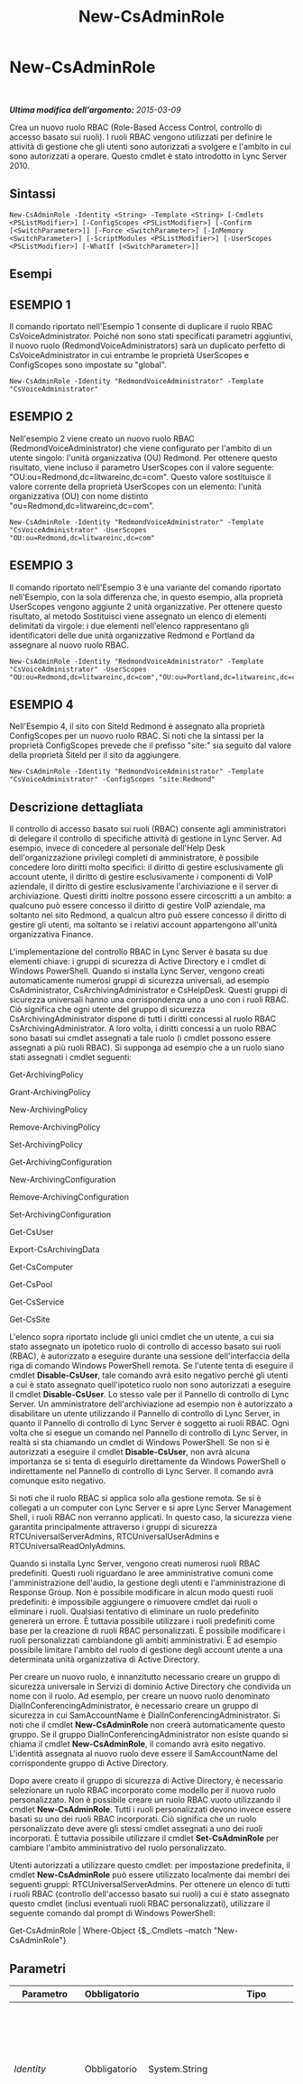 ﻿---
title: New-CsAdminRole
TOCTitle: New-CsAdminRole
ms:assetid: 1e46c02e-0937-4e3b-b02e-e7507189f6aa
ms:mtpsurl: https://technet.microsoft.com/it-it/library/Gg398271(v=OCS.15)
ms:contentKeyID: 49299872
ms.date: 08/24/2015
mtps_version: v=OCS.15
ms.translationtype: HT
---

# New-CsAdminRole

 

_**Ultima modifica dell'argomento:** 2015-03-09_

Crea un nuovo ruolo RBAC (Role-Based Access Control, controllo di accesso basato sui ruoli). I ruoli RBAC vengono utilizzati per definire le attività di gestione che gli utenti sono autorizzati a svolgere e l'ambito in cui sono autorizzati a operare. Questo cmdlet è stato introdotto in Lync Server 2010.

## Sintassi

    New-CsAdminRole -Identity <String> -Template <String> [-Cmdlets <PSListModifier>] [-ConfigScopes <PSListModifier>] [-Confirm [<SwitchParameter>]] [-Force <SwitchParameter>] [-InMemory <SwitchParameter>] [-ScriptModules <PSListModifier>] [-UserScopes <PSListModifier>] [-WhatIf [<SwitchParameter>]]

## Esempi

## ESEMPIO 1

Il comando riportato nell'Esempio 1 consente di duplicare il ruolo RBAC CsVoiceAdministrator. Poiché non sono stati specificati parametri aggiuntivi, il nuovo ruolo (RedmondVoiceAdministrators) sarà un duplicato perfetto di CsVoiceAdministrator in cui entrambe le proprietà UserScopes e ConfigScopes sono impostate su "global".

    New-CsAdminRole -Identity "RedmondVoiceAdministrator" -Template "CsVoiceAdministrator"

## ESEMPIO 2

Nell'esempio 2 viene creato un nuovo ruolo RBAC (RedmondVoiceAdministrator) che viene configurato per l'ambito di un utente singolo: l'unità organizzativa (OU) Redmond. Per ottenere questo risultato, viene incluso il parametro UserScopes con il valore seguente: "OU:ou=Redmond,dc=litwareinc,dc=com". Questo valore sostituisce il valore corrente della proprietà UserScopes con un elemento: l'unità organizzativa (OU) con nome distinto "ou=Redmond,dc=litwareinc,dc=com".

    New-CsAdminRole -Identity "RedmondVoiceAdministrator" -Template "CsVoiceAdministrator" -UserScopes "OU:ou=Redmond,dc=litwareinc,dc=com"

## ESEMPIO 3

Il comando riportato nell'Esempio 3 è una variante del comando riportato nell'Esempio, con la sola differenza che, in questo esempio, alla proprietà UserScopes vengono aggiunte 2 unità organizzative. Per ottenere questo risultato, al metodo Sostituisci viene assegnato un elenco di elementi delimitati da virgole: i due elementi nell'elenco rappresentano gli identificatori delle due unità organizzative Redmond e Portland da assegnare al nuovo ruolo RBAC.

    New-CsAdminRole -Identity "RedmondVoiceAdministrator" -Template "CsVoiceAdministrator" -UserScopes "OU:ou=Redmond,dc=litwareinc,dc=com","OU:ou=Portland,dc=litwareinc,dc=com"

## ESEMPIO 4

Nell'Esempio 4, il sito con SiteId Redmond è assegnato alla proprietà ConfigScopes per un nuovo ruolo RBAC. Si noti che la sintassi per la proprietà ConfigScopes prevede che il prefisso "site:" sia seguito dal valore della proprietà SiteId per il sito da aggiungere.

    New-CsAdminRole -Identity "RedmondVoiceAdministrator" -Template "CsVoiceAdministrator" -ConfigScopes "site:Redmond"

## Descrizione dettagliata

Il controllo di accesso basato sui ruoli (RBAC) consente agli amministratori di delegare il controllo di specifiche attività di gestione in Lync Server. Ad esempio, invece di concedere al personale dell'Help Desk dell'organizzazione privilegi completi di amministratore, è possibile concedere loro diritti molto specifici: il diritto di gestire esclusivamente gli account utente, il diritto di gestire esclusivamente i componenti di VoIP aziendale, il diritto di gestire esclusivamente l'archiviazione e il server di archiviazione. Questi diritti inoltre possono essere circoscritti a un ambito: a qualcuno può essere concesso il diritto di gestire VoIP aziendale, ma soltanto nel sito Redmond, a qualcun altro può essere concesso il diritto di gestire gli utenti, ma soltanto se i relativi account appartengono all'unità organizzativa Finance.

L'implementazione del controllo RBAC in Lync Server è basata su due elementi chiave: i gruppi di sicurezza di Active Directory e i cmdlet di Windows PowerShell. Quando si installa Lync Server, vengono creati automaticamente numerosi gruppi di sicurezza universali, ad esempio CsAdministrator, CsArchivingAdministrator e CsHelpDesk. Questi gruppi di sicurezza universali hanno una corrispondenza uno a uno con i ruoli RBAC. Ciò significa che ogni utente del gruppo di sicurezza CsArchivingAdministrator dispone di tutti i diritti concessi al ruolo RBAC CsArchivingAdministrator. A loro volta, i diritti concessi a un ruolo RBAC sono basati sui cmdlet assegnati a tale ruolo (i cmdlet possono essere assegnati a più ruoli RBAC). Si supponga ad esempio che a un ruolo siano stati assegnati i cmdlet seguenti:

Get-ArchivingPolicy

Grant-ArchivingPolicy

New-ArchivingPolicy

Remove-ArchivingPolicy

Set-ArchivingPolicy

Get-ArchivingConfiguration

New-ArchivingConfiguration

Remove-ArchivingConfiguration

Set-ArchivingConfiguration

Get-CsUser

Export-CsArchivingData

Get-CsComputer

Get-CsPool

Get-CsService

Get-CsSite

L'elenco sopra riportato include gli unici cmdlet che un utente, a cui sia stato assegnato un ipotetico ruolo di controllo di accesso basato sui ruoli (RBAC), è autorizzato a eseguire durante una sessione dell'interfaccia della riga di comando Windows PowerShell remota. Se l'utente tenta di eseguire il cmdlet **Disable-CsUser**, tale comando avrà esito negativo perché gli utenti a cui è stato assegnato quell'ipotetico ruolo non sono autorizzati a eseguire il cmdlet **Disable-CsUser**. Lo stesso vale per il Pannello di controllo di Lync Server. Un amministratore dell'archiviazione ad esempio non è autorizzato a disabilitare un utente utilizzando il Pannello di controllo di Lync Server, in quanto il Pannello di controllo di Lync Server è soggetto ai ruoli RBAC. Ogni volta che si esegue un comando nel Pannello di controllo di Lync Server, in realtà si sta chiamando un cmdlet di Windows PowerShell. Se non si è autorizzati a eseguire il cmdlet **Disable-CsUser**, non avrà alcuna importanza se si tenta di eseguirlo direttamente da Windows PowerShell o indirettamente nel Pannello di controllo di Lync Server. Il comando avrà comunque esito negativo.

Si noti che il ruolo RBAC si applica solo alla gestione remota. Se si è collegati a un computer con Lync Server e si apre Lync Server Management Shell, i ruoli RBAC non verranno applicati. In questo caso, la sicurezza viene garantita principalmente attraverso i gruppi di sicurezza RTCUniversalServerAdmins, RTCUniversalUserAdmins e RTCUniversalReadOnlyAdmins.

Quando si installa Lync Server, vengono creati numerosi ruoli RBAC predefiniti. Questi ruoli riguardano le aree amministrative comuni come l'amministrazione dell'audio, la gestione degli utenti e l'amministrazione di Response Group. Non è possibile modificare in alcun modo questi ruoli predefiniti: è impossibile aggiungere o rimuovere cmdlet dai ruoli o eliminare i ruoli. Qualsiasi tentativo di eliminare un ruolo predefinito genererà un errore. È tuttavia possibile utilizzare i ruoli predefiniti come base per la creazione di ruoli RBAC personalizzati. È possibile modificare i ruoli personalizzati cambiandone gli ambiti amministrativi. È ad esempio possibile limitare l'ambito del ruolo di gestione degli account utente a una determinata unità organizzativa di Active Directory.

Per creare un nuovo ruolo, è innanzitutto necessario creare un gruppo di sicurezza universale in Servizi di dominio Active Directory che condivida un nome con il ruolo. Ad esempio, per creare un nuovo ruolo denominato DialInConferencingAdministrator, è necessario creare un gruppo di sicurezza in cui SamAccountName è DialInConferencingAdministrator. Si noti che il cmdlet **New-CsAdminRole** non creerà automaticamente questo gruppo. Se il gruppo DialInConferencingAdministrator non esiste quando si chiama il cmdlet **New-CsAdminRole**, il comando avrà esito negativo. L'identità assegnata al nuovo ruolo deve essere il SamAccountName del corrispondente gruppo di Active Directory.

Dopo avere creato il gruppo di sicurezza di Active Directory, è necessario selezionare un ruolo RBAC incorporato come modello per il nuovo ruolo personalizzato. Non è possibile creare un ruolo RBAC vuoto utilizzando il cmdlet **New-CsAdminRole**. Tutti i ruoli personalizzati devono invece essere basati su uno dei ruoli RBAC incorporati. Ciò significa che un ruolo personalizzato deve avere gli stessi cmdlet assegnati a uno dei ruoli incorporati. È tuttavia possibile utilizzare il cmdlet **Set-CsAdminRole** per cambiare l'ambito amministrativo del ruolo personalizzato.

Utenti autorizzati a utilizzare questo cmdlet: per impostazione predefinita, il cmdlet **New-CsAdminRole** può essere utilizzato localmente dai membri dei seguenti gruppi: RTCUniversalServerAdmins. Per ottenere un elenco di tutti i ruoli RBAC (controllo dell'accesso basato sui ruoli) a cui è stato assegnato questo cmdlet (inclusi eventuali ruoli RBAC personalizzati), utilizzare il seguente comando dal prompt di Windows PowerShell:

Get-CsAdminRole | Where-Object {$\_.Cmdlets –match "New-CsAdminRole"}

## Parametri


<table>
<colgroup>
<col style="width: 25%" />
<col style="width: 25%" />
<col style="width: 25%" />
<col style="width: 25%" />
</colgroup>
<thead>
<tr class="header">
<th>Parametro</th>
<th>Obbligatorio</th>
<th>Tipo</th>
<th>Descrizione</th>
</tr>
</thead>
<tbody>
<tr class="odd">
<td><p><em>Identity</em></p></td>
<td><p>Obbligatorio</p></td>
<td><p>System.String</p></td>
<td><p>Identificatore univoco per il ruolo RBAC da creare. L'identità di un ruolo RBAC deve essere uguale al SamAccountName del gruppo di sicurezza universale di Active Directory associato a quel ruolo. Ad esempio, il ruolo Help Desk ha un'identità uguale a CsHelpDesk; CsHelpDesk è anche il valore SamAccountName del gruppo di sicurezza di Active Directory associato a quel ruolo.</p></td>
</tr>
<tr class="even">
<td><p><em>Template</em></p></td>
<td><p>Obbligatorio</p></td>
<td><p>System.String</p></td>
<td><p>Il nome del ruolo RBAC incorporato che fungerà da modello per il nuovo ruolo RBAC personalizzato in corso di creazione. Tutti i nuovi ruoli RBAC devono essere basati su un ruolo esistente; non è possibile creare un ruolo RBAC &quot;vuoto&quot;, cioè un ruolo a cui non sono assegnati cmdlet o con un valore assegnato per la proprietà ConfigScope o UserScope. Tuttavia, una volta creato il nuovo ruolo personalizzato, sarà possibile utilizzare il cmdlet <strong>Set-CsAdminRole</strong> per modificarne le proprietà.</p></td>
</tr>
<tr class="odd">
<td><p><em>Cmdlets</em></p></td>
<td><p>Facoltativo</p></td>
<td><p>System.Management.Automation.PSListModifier</p></td>
<td><p>Consente di specificare i cmdlet che saranno disponibili per gli utenti a cui è assegnato il nuovo ruolo RBAC. Per creare ad esempio un nuovo ruolo che consenta l'accesso solo a un cmdlet (il cmdlet <strong>Export-CsArchivingData</strong>), utilizzare una sintassi simile alla seguente:</p>
<p>-Cmdlets &quot;Export-CsArchivingData&quot;</p>
<p>Per consentire l'accesso a più cmdlet, separare i nomi dei cmdlet con le virgole:</p>
<p>-Cmdlets &quot;Export-CsArchivingData&quot;,&quot;Invoke-CsArchivingDatabasePurge&quot;</p></td>
</tr>
<tr class="even">
<td><p><em>ConfigScopes</em></p></td>
<td><p>Facoltativo</p></td>
<td><p>System.Management.Automation.PSListModifier</p></td>
<td><p>Utilizzato per limitare l'ambito del cmdlet alle impostazioni di configurazione del sito specificato. Per limitare l'ambito del cmdlet a un singolo sito, utilizzare una sintassi simile alla seguente: -ConfigScopes site:Redmond. È possibile specificare più siti separandoli con una virgola: -ConfigScopes &quot;site:Redmond, &quot;site:Dublin&quot;. È altresì possibile impostare la proprietà ConfigScopes su &quot;global&quot;.</p>
<p>Quando si assegna un valore al parametro ConfigScopes, è necessario utilizzare il prefisso &quot;site:&quot; seguito dal valore della proprietà SiteId del sito. Si noti che SiteID non ha necessariamente lo stesso valore del parametro Identity o DisplayName del sito. Per stabilire il valore di SiteId per un determinato sito, utilizzare un comando simile al seguente:</p>
<p>Get-CsSite &quot;Redmond&quot; | Select-Object SiteId</p>
<p>È necessario specificare un valore per almeno una delle proprietà ConfigScopes e UserScopes.</p></td>
</tr>
<tr class="odd">
<td><p><em>Confirm</em></p></td>
<td><p>Facoltativo</p></td>
<td><p>System.Management.Automation.SwitchParameter</p></td>
<td><p>Viene visualizzata una richiesta di conferma prima di eseguire il comando.</p></td>
</tr>
<tr class="even">
<td><p><em>Force</em></p></td>
<td><p>Facoltativo</p></td>
<td><p>System.Management.Automation.SwitchParameter</p></td>
<td><p>Consente di evitare la visualizzazione di qualunque messaggio di errore non grave che potrebbe essere generato nel corso dell'esecuzione del comando.</p></td>
</tr>
<tr class="odd">
<td><p><em>InMemory</em></p></td>
<td><p>Facoltativo</p></td>
<td><p>System.Management.Automation.SwitchParameter</p></td>
<td><p>Crea un riferimento a un oggetto senza eseguire realmente il commit dell'oggetto come modifica permanente. Se si assegna l'output del cmdlet chiamato con questo parametro a una variabile, è possibile apportare modifiche alle proprietà del riferimento all'oggetto e quindi eseguire il commit di queste modifiche chiamando il cmdlet Set- corrispondente.</p></td>
</tr>
<tr class="even">
<td><p><em>ScriptModules</em></p></td>
<td><p>Facoltativo</p></td>
<td><p>System.Management.Automation.PSListModifier</p></td>
<td><p>Consente di specificare una funzione in uno script di Windows PowerShell che sarà quindi disponibile per gli utenti a cui è assegnato il nuovo ruolo RBAC. La sintassi seguente ad esempio consente di accedere a una funzione denominata Reset in uno script denominato UpDatabase.ps1:</p>
<p>-ScriptModules &quot;UpdateDatabase.ps1:Reset&quot;</p></td>
</tr>
<tr class="odd">
<td><p><em>UserScopes</em></p></td>
<td><p>Facoltativo</p></td>
<td><p>System.Management.Automation.PSListModifier</p></td>
<td><p>Utilizzato per limitare l'ambito del cmdlet alle attività di gestione degli utenti per l'unità organizzativa specificata. Per limitare l'ambito del cmdlet a una singola unità organizzativa (OU), utilizzare una sintassi simile alla seguente: -UserScopes &quot;OU:ou=Redmond,dc=litwareinc,dc=com&quot;. È possibile specificare più unità organizzative separandole con una virgola: -UserScopes &quot;OU:ou=Redmond,dc=litwareinc,dc=com&quot;, &quot;OU:ou=Dublin,dc=litwareinc,dc=com&quot;. Per aggiungere nuovi ambiti o rimuovere ambiti esistenti da un ruolo, utilizzare la sintassi dei modificatori di elenco di Windows PowerShell. Per informazioni dettagliate, vedere la sezione Esempi in questo argomento.</p>
<p>È necessario specificare un valore per almeno una delle proprietà ConfigScopes e UserScopes.</p></td>
</tr>
<tr class="even">
<td><p><em>WhatIf</em></p></td>
<td><p>Facoltativo</p></td>
<td><p>System.Management.Automation.SwitchParameter</p></td>
<td><p>Descrive ciò che accadrebbe se si eseguisse il comando senza eseguirlo realmente.</p></td>
</tr>
</tbody>
</table>


## Tipi di input

Nessuno.

## Tipi restituiti

Il cmdlet **New-CsAdminRole** crea nuove istanze dell'oggetto Microsoft.Rtc.Management.WritableConfig.Settings.Roles.Role.

